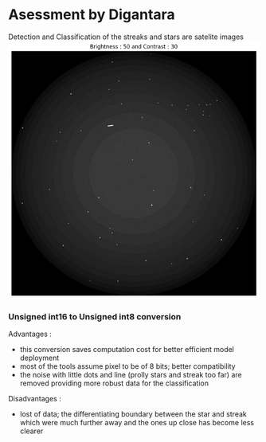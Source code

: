 # Asessment by Digantara
Detection and Classification of the streaks and stars are satelite images
![preprocessed-image](./src/preprocessed_image.png)

### Unsigned int16 to Unsigned int8 conversion
Advantages :
- this conversion saves computation cost for better efficient model deployment
- most of the tools assume pixel to be of 8 bits; better compatibility 
- the noise with little dots and line (prolly stars and streak too far) are removed providing more robust data for the classification

Disadvantages :  
- lost of data; the differentiating boundary between the star and streak which were much further away and the ones up close has become less clearer
